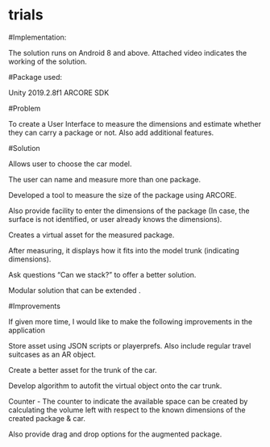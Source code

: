 # trials
#Implementation:

  The solution runs on Android 8 and above. Attached video indicates the working of the solution.
  
#Package used:

  Unity 2019.2.8f1
  ARCORE SDK
  
#Problem

  To create a User Interface to measure the dimensions and estimate whether they can carry a package or not. Also add additional features.
  
#Solution

  Allows user to choose the car model.
  
  The user can name and measure more than one package.
  
  Developed a tool to measure the size of the package using ARCORE.
  
  Also provide facility to enter the dimensions of the package (In case, the surface is not identified, or user already knows the dimensions).
  
  Creates a virtual asset for the measured package.
  
  After measuring, it displays how it fits into the model trunk (indicating dimensions).
  
  Ask questions “Can we stack?” to offer a better solution.
  
  Modular solution that can be extended .
  
#Improvements

  If given more time, I would like to make the following improvements in the application
  
  Store asset using JSON scripts or playerprefs. Also include regular travel suitcases as an AR object.
  
  Create a better asset for the trunk of the car.
  
  Develop algorithm to autofit the virtual object onto the car trunk.
  
  Counter - The counter to indicate the available space can be created by calculating the volume left with respect to the known dimensions of the created package & car.
  
  Also provide drag and drop options for the augmented package.
